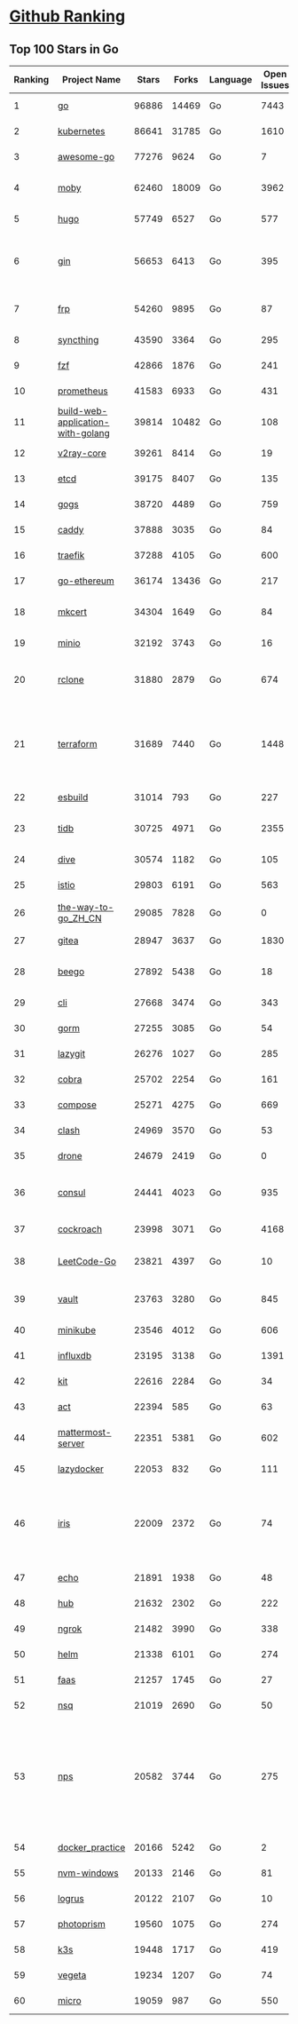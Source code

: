 [Github Ranking](../README.md)
==========

## Top 100 Stars in Go

| Ranking | Project Name | Stars | Forks | Language | Open Issues | Description | Last Commit |
| ------- | ------------ | ----- | ----- | -------- | ----------- | ----------- | ----------- |
| 1 | [go](https://github.com/golang/go) | 96886 | 14469 | Go | 7443 | The Go programming language | 2022-03-20T21:35:58Z |
| 2 | [kubernetes](https://github.com/kubernetes/kubernetes) | 86641 | 31785 | Go | 1610 | Production-Grade Container Scheduling and Management | 2022-03-21T02:25:08Z |
| 3 | [awesome-go](https://github.com/avelino/awesome-go) | 77276 | 9624 | Go | 7 | A curated list of awesome Go frameworks, libraries and software | 2022-03-20T14:25:10Z |
| 4 | [moby](https://github.com/moby/moby) | 62460 | 18009 | Go | 3962 | Moby Project - a collaborative project for the container ecosystem to assemble container-based systems | 2022-03-20T18:49:15Z |
| 5 | [hugo](https://github.com/gohugoio/hugo) | 57749 | 6527 | Go | 577 | The world’s fastest framework for building websites. | 2022-03-20T21:07:26Z |
| 6 | [gin](https://github.com/gin-gonic/gin) | 56653 | 6413 | Go | 395 | Gin is a HTTP web framework written in Go (Golang). It features a Martini-like API with much better performance -- up to 40 times faster. If you need smashing performance, get yourself some Gin. | 2022-03-21T02:54:20Z |
| 7 | [frp](https://github.com/fatedier/frp) | 54260 | 9895 | Go | 87 | A fast reverse proxy to help you expose a local server behind a NAT or firewall to the internet. | 2022-03-19T20:11:57Z |
| 8 | [syncthing](https://github.com/syncthing/syncthing) | 43590 | 3364 | Go | 295 | Open Source Continuous File Synchronization | 2022-03-20T18:38:18Z |
| 9 | [fzf](https://github.com/junegunn/fzf) | 42866 | 1876 | Go | 241 | :cherry_blossom: A command-line fuzzy finder | 2022-03-20T02:01:18Z |
| 10 | [prometheus](https://github.com/prometheus/prometheus) | 41583 | 6933 | Go | 431 | The Prometheus monitoring system and time series database. | 2022-03-20T14:08:33Z |
| 11 | [build-web-application-with-golang](https://github.com/astaxie/build-web-application-with-golang) | 39814 | 10482 | Go | 108 | A golang ebook intro how to build a web with golang | 2022-02-02T03:40:36Z |
| 12 | [v2ray-core](https://github.com/v2ray/v2ray-core) | 39261 | 8414 | Go | 19 | A platform for building proxies to bypass network restrictions. | 2022-03-16T03:06:50Z |
| 13 | [etcd](https://github.com/etcd-io/etcd) | 39175 | 8407 | Go | 135 | Distributed reliable key-value store for the most critical data of a distributed system | 2022-03-20T13:23:47Z |
| 14 | [gogs](https://github.com/gogs/gogs) | 38720 | 4489 | Go | 759 | Gogs is a painless self-hosted Git service | 2022-03-19T09:10:01Z |
| 15 | [caddy](https://github.com/caddyserver/caddy) | 37888 | 3035 | Go | 84 | Fast, multi-platform web server with automatic HTTPS | 2022-03-20T08:46:18Z |
| 16 | [traefik](https://github.com/traefik/traefik) | 37288 | 4105 | Go | 600 | The Cloud Native Application Proxy | 2022-03-21T00:56:37Z |
| 17 | [go-ethereum](https://github.com/ethereum/go-ethereum) | 36174 | 13436 | Go | 217 | Official Go implementation of the Ethereum protocol | 2022-03-20T11:15:02Z |
| 18 | [mkcert](https://github.com/FiloSottile/mkcert) | 34304 | 1649 | Go | 84 | A simple zero-config tool to make locally trusted development certificates with any names you'd like. | 2022-02-20T19:58:21Z |
| 19 | [minio](https://github.com/minio/minio) | 32192 | 3743 | Go | 16 | High Performance, Kubernetes Native Object Storage | 2022-03-21T00:39:06Z |
| 20 | [rclone](https://github.com/rclone/rclone) | 31880 | 2879 | Go | 674 | "rsync for cloud storage" - Google Drive, S3, Dropbox, Backblaze B2, One Drive, Swift, Hubic, Wasabi, Google Cloud Storage, Yandex Files | 2022-03-20T21:09:38Z |
| 21 | [terraform](https://github.com/hashicorp/terraform) | 31689 | 7440 | Go | 1448 | Terraform enables you to safely and predictably create, change, and improve infrastructure. It is an open source tool that codifies APIs into declarative configuration files that can be shared amongst team members, treated as code, edited, reviewed, and versioned. | 2022-03-19T06:21:41Z |
| 22 | [esbuild](https://github.com/evanw/esbuild) | 31014 | 793 | Go | 227 | An extremely fast JavaScript and CSS bundler and minifier | 2022-03-17T01:09:23Z |
| 23 | [tidb](https://github.com/pingcap/tidb) | 30725 | 4971 | Go | 2355 | TiDB is an open source distributed HTAP database compatible with the MySQL protocol  | 2022-03-21T02:56:10Z |
| 24 | [dive](https://github.com/wagoodman/dive) | 30574 | 1182 | Go | 105 | A tool for exploring each layer in a docker image | 2022-03-15T21:08:11Z |
| 25 | [istio](https://github.com/istio/istio) | 29803 | 6191 | Go | 563 | Connect, secure, control, and observe services. | 2022-03-21T02:51:00Z |
| 26 | [the-way-to-go_ZH_CN](https://github.com/unknwon/the-way-to-go_ZH_CN) | 29085 | 7828 | Go | 0 | 《The Way to Go》中文译本，中文正式名《Go 入门指南》 | 2022-03-08T11:53:55Z |
| 27 | [gitea](https://github.com/go-gitea/gitea) | 28947 | 3637 | Go | 1830 | Git with a cup of tea, painless self-hosted git service | 2022-03-21T02:53:41Z |
| 28 | [beego](https://github.com/beego/beego) | 27892 | 5438 | Go | 18 | beego is an open-source, high-performance web framework for the Go programming language. | 2022-03-19T01:55:34Z |
| 29 | [cli](https://github.com/cli/cli) | 27668 | 3474 | Go | 343 | GitHub’s official command line tool | 2022-03-19T07:52:56Z |
| 30 | [gorm](https://github.com/go-gorm/gorm) | 27255 | 3085 | Go | 54 | The fantastic ORM library for Golang, aims to be developer friendly | 2022-03-21T02:56:26Z |
| 31 | [lazygit](https://github.com/jesseduffield/lazygit) | 26276 | 1027 | Go | 285 | simple terminal UI for git commands | 2022-03-21T01:00:31Z |
| 32 | [cobra](https://github.com/spf13/cobra) | 25702 | 2254 | Go | 161 | A Commander for modern Go CLI interactions | 2022-03-20T17:00:58Z |
| 33 | [compose](https://github.com/docker/compose) | 25271 | 4275 | Go | 669 | Define and run multi-container applications with Docker | 2022-03-20T19:12:53Z |
| 34 | [clash](https://github.com/Dreamacro/clash) | 24969 | 3570 | Go | 53 | A rule-based tunnel in Go. | 2022-03-20T03:32:29Z |
| 35 | [drone](https://github.com/harness/drone) | 24679 | 2419 | Go | 0 | Drone is a Container-Native, Continuous Delivery Platform | 2022-03-17T23:13:03Z |
| 36 | [consul](https://github.com/hashicorp/consul) | 24441 | 4023 | Go | 935 | Consul is a distributed, highly available, and data center aware solution to connect and configure applications across dynamic, distributed infrastructure. | 2022-03-20T01:03:09Z |
| 37 | [cockroach](https://github.com/cockroachdb/cockroach) | 23998 | 3071 | Go | 4168 | CockroachDB - the open source, cloud-native distributed SQL database. | 2022-03-21T02:33:13Z |
| 38 | [LeetCode-Go](https://github.com/halfrost/LeetCode-Go) | 23821 | 4397 | Go | 10 | ✅ Solutions to LeetCode by Go, 100% test coverage, runtime beats 100% / LeetCode 题解 | 2022-03-20T06:04:35Z |
| 39 | [vault](https://github.com/hashicorp/vault) | 23763 | 3280 | Go | 845 | A tool for secrets management, encryption as a service, and privileged access management | 2022-03-21T00:00:50Z |
| 40 | [minikube](https://github.com/kubernetes/minikube) | 23546 | 4012 | Go | 606 | Run Kubernetes locally | 2022-03-20T19:06:48Z |
| 41 | [influxdb](https://github.com/influxdata/influxdb) | 23195 | 3138 | Go | 1391 | Scalable datastore for metrics, events, and real-time analytics | 2022-03-18T22:25:12Z |
| 42 | [kit](https://github.com/go-kit/kit) | 22616 | 2284 | Go | 34 | A standard library for microservices. | 2022-03-15T20:38:00Z |
| 43 | [act](https://github.com/nektos/act) | 22394 | 585 | Go | 63 | Run your GitHub Actions locally 🚀 | 2022-03-21T02:15:12Z |
| 44 | [mattermost-server](https://github.com/mattermost/mattermost-server) | 22351 | 5381 | Go | 602 | Mattermost is an open source platform for secure collaboration across the entire software development lifecycle. | 2022-03-19T23:30:28Z |
| 45 | [lazydocker](https://github.com/jesseduffield/lazydocker) | 22053 | 832 | Go | 111 | The lazier way to manage everything docker | 2022-02-22T07:30:06Z |
| 46 | [iris](https://github.com/kataras/iris) | 22009 | 2372 | Go | 74 | The fastest HTTP/2 Go Web Framework. AWS Lambda, gRPC, MVC, Unique Router, Websockets, Sessions, Test suite, Dependency Injection and more. A true successor of expressjs and laravel \| 谢谢 https://github.com/kataras/iris/issues/1329 \| | 2022-03-18T20:25:24Z |
| 47 | [echo](https://github.com/labstack/echo) | 21891 | 1938 | Go | 48 | High performance, minimalist Go web framework | 2022-03-17T12:14:42Z |
| 48 | [hub](https://github.com/github/hub) | 21632 | 2302 | Go | 222 | A command-line tool that makes git easier to use with GitHub. | 2022-03-20T00:58:04Z |
| 49 | [ngrok](https://github.com/inconshreveable/ngrok) | 21482 | 3990 | Go | 338 | Introspected tunnels to localhost | 2021-12-16T15:44:31Z |
| 50 | [helm](https://github.com/helm/helm) | 21338 | 6101 | Go | 274 | The Kubernetes Package Manager | 2022-03-18T21:42:22Z |
| 51 | [faas](https://github.com/openfaas/faas) | 21257 | 1745 | Go | 27 | OpenFaaS - Serverless Functions Made Simple | 2022-03-16T15:30:07Z |
| 52 | [nsq](https://github.com/nsqio/nsq) | 21019 | 2690 | Go | 50 | A realtime distributed messaging platform | 2022-01-06T05:16:54Z |
| 53 | [nps](https://github.com/ehang-io/nps) | 20582 | 3744 | Go | 275 | 一款轻量级、高性能、功能强大的内网穿透代理服务器。支持tcp、udp、socks5、http等几乎所有流量转发，可用来访问内网网站、本地支付接口调试、ssh访问、远程桌面，内网dns解析、内网socks5代理等等……，并带有功能强大的web管理端。a lightweight, high-performance, powerful intranet penetration proxy server, with a powerful web management terminal. | 2022-03-18T07:02:32Z |
| 54 | [docker_practice](https://github.com/yeasy/docker_practice) | 20166 | 5242 | Go | 2 | Learn and understand Docker&Container technologies, with real DevOps practice! | 2022-03-16T22:14:06Z |
| 55 | [nvm-windows](https://github.com/coreybutler/nvm-windows) | 20133 | 2146 | Go | 81 | A node.js version management utility for Windows. Ironically written in Go. | 2022-03-14T07:36:17Z |
| 56 | [logrus](https://github.com/sirupsen/logrus) | 20122 | 2107 | Go | 10 | Structured, pluggable logging for Go. | 2022-03-10T05:47:50Z |
| 57 | [photoprism](https://github.com/photoprism/photoprism) | 19560 | 1075 | Go | 274 | Photos App powered by Go and Google TensorFlow 🌈 ✨ | 2022-03-18T10:11:23Z |
| 58 | [k3s](https://github.com/k3s-io/k3s) | 19448 | 1717 | Go | 419 | Lightweight Kubernetes | 2022-03-19T06:31:36Z |
| 59 | [vegeta](https://github.com/tsenart/vegeta) | 19234 | 1207 | Go | 74 | HTTP load testing tool and library. It's over 9000! | 2022-02-15T05:22:49Z |
| 60 | [micro](https://github.com/zyedidia/micro) | 19059 | 987 | Go | 550 | A modern and intuitive terminal-based text editor | 2022-03-20T05:07:07Z |

